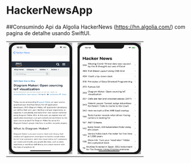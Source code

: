 # HackerNewsApp

##Consumindo Api da Algolia HackerNews (https://hn.algolia.com/) com pagina de detalhe usando SwiftUI.


<table>
  <tbody>
    <tr>
      <td> <img src="HN1.png" height="300" width="170" /> </td>
      <td> <img src="HN2.png" height="300" width="170" /> </td>
    </tr>
  </tbody>
</table>
    